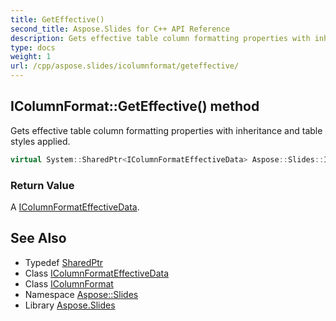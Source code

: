 ```yaml
---
title: GetEffective()
second_title: Aspose.Slides for C++ API Reference
description: Gets effective table column formatting properties with inheritance and table styles applied.
type: docs
weight: 1
url: /cpp/aspose.slides/icolumnformat/geteffective/
---
```

## IColumnFormat::GetEffective() method


Gets effective table column formatting properties with inheritance and table styles applied.

```cpp
virtual System::SharedPtr<IColumnFormatEffectiveData> Aspose::Slides::IColumnFormat::GetEffective()=0
```


### Return Value

A [IColumnFormatEffectiveData](../../icolumnformateffectivedata/).

## See Also

* Typedef [SharedPtr](../../system/sharedptr/)
* Class [IColumnFormatEffectiveData](../icolumnformateffectivedata/)
* Class [IColumnFormat](./)
* Namespace [Aspose::Slides](../)
* Library [Aspose.Slides](../../)